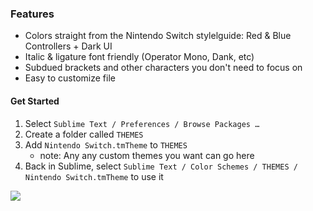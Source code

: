 

### Features
- Colors straight from the Nintendo Switch stylelguide: Red & Blue Controllers + Dark UI
- Italic & ligature font friendly (Operator Mono, Dank, etc)
- Subdued brackets and other characters you don't need to focus on
- Easy to customize file

#### Get Started
1. Select `Sublime Text / Preferences / Browse Packages …`
2. Create a folder called `THEMES`
3. Add `Nintendo Switch.tmTheme` to `THEMES`
    - note: Any any custom themes you want can go here
4. Back in Sublime, select `Sublime Text / Color Schemes / THEMES / Nintendo Switch.tmTheme` to use it

<img src="https://www.dropbox.com/s/9u2ur8m2kfd6axq/Screen%20Shot%202018-05-26%20at%209.21.09%20PM.png?raw=1"/>
